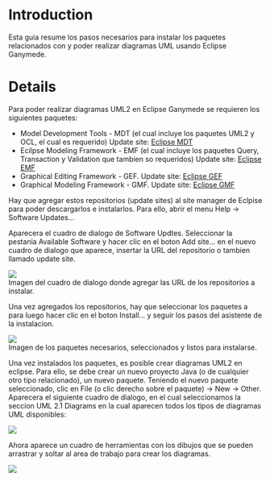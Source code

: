 # Introduction #

Esta guia resume los pasos necesarios para instalar los paquetes relacionados con y poder realizar diagramas UML usando Eclipse Ganymede.


# Details #

Para poder realizar diagramas UML2 en Eclipse Ganymede se requieren los siguientes paquetes:

  * Model Development Tools - MDT (el cual incluye los paquetes UML2 y OCL, el cual es requerido) Update site: [Eclipse MDT](http://www.eclipse.org/modeling/mdt/updates/)
  * Ecilpse Modeling Framework - EMF (el cual incluye los paquetes Query, Transaction y Validation que tambien so requeridos) Update site: [Eclipse EMF](http://download.eclipse.org/modeling/emf/updates/releases/)
  * Graphical Editing Framework - GEF. Update site: [Eclipse GEF](http://download.eclipse.org/tools/gef/updates/releases/)
  * Graphical Modeling Framework - GMF. Update site: [Eclipse GMF](http://download.eclipse.org/modeling/gmf/updates/releases/)

Hay que agregar estos repositorios (update sites) al site manager de Eclpise para poder descargarlos e instalarlos. Para ello, abrir el menu Help -> Software Updates...

Aparecera el cuadro de dialogo de Software Updtes. Seleccionar la pestania Available Software y hacer clic en el boton Add site... en el nuevo cuadro de dialogo que aparece, insertar la URL del repositorio o tambien llamado update site.

<a href='http://img142.imageshack.us/my.php?image=imgeclipse1.png'><img src='http://img142.imageshack.us/img142/3826/imgeclipse1.th.png' border='0' /></a><br />
Imagen del cuadro de dialogo donde agregar las URL de los repositorios a instalar.

Una vez agregados los repositorios, hay que seleccionar los paquetes a para luego hacer clic en el boton Install... y seguir los pasos del asistente de la instalacion.

<a href='http://img104.imageshack.us/my.php?image=eclipseuml2.png'><img src='http://img104.imageshack.us/img104/6935/eclipseuml2.th.png' border='0' /></a><br />Imagen de los paquetes necesarios, seleccionados y listos para instalarse.

Una vez instalados los paquetes, es posible crear diagramas UML2 en eclipse. Para ello, se debe crear un nuevo proyecto Java (o de cualquier otro tipo relacionado), un nuevo paquete. Teniendo el nuevo paquete seleccionado, clic en File (o clic derecho sobre el paquete) -> New -> Other. Aparecera el siguiente cuadro de dialogo, en el cual seleccionamos la seccion UML 2.1 Diagrams en la cual aparecen todos los tipos de diagramas UML disponibles:

<a href='http://img168.imageshack.us/my.php?image=eclipseuml3.png'><img src='http://img168.imageshack.us/img168/7641/eclipseuml3.th.png' border='0' /></a><br />

Ahora aparece un cuadro de herramientas con los dibujos que se pueden arrastrar y soltar al area de trabajo para crear los diagramas.

<a href='http://img378.imageshack.us/my.php?image=eclipseuml3.png'><img src='http://img378.imageshack.us/img378/7641/eclipseuml3.th.png' border='0' /></a><br />